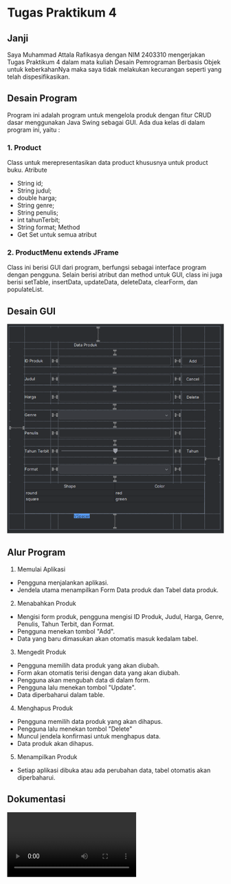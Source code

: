 # Tugas Praktikum 4
## Janji
Saya Muhammad Attala Rafikasya dengan NIM 2403310 mengerjakan Tugas Praktikum 4 dalam mata kuliah Desain Pemrograman Berbasis Objek untuk keberkahanNya maka saya tidak melakukan kecurangan seperti yang telah dispesifikasikan.

## Desain Program
Program ini adalah program untuk mengelola produk dengan fitur CRUD dasar menggunakan Java Swing sebagai GUI. Ada dua kelas di dalam program ini, yaitu :
### 1. Product
Class untuk merepresentasikan data product khususnya untuk product buku.
Atribute
- String id;
- String judul;
- double harga;
- String genre;
- String penulis;
- int tahunTerbit;
- String format;
Method
- Get Set untuk semua atribut

### 2. ProductMenu extends JFrame
Class ini berisi GUI dari program, berfungsi sebagai interface program dengan pengguna. Selain berisi atribut dan method untuk GUI, class ini juga berisi setTable, insertData, updateData, deleteData, clearForm, dan populateList.

## Desain GUI
![alt text](Dokumentasi/DesainGUI.png)

## Alur Program
1. Memulai Aplikasi
- Pengguna menjalankan aplikasi.
- Jendela utama menampilkan Form Data produk dan Tabel data produk.

2. Menabahkan Produk
- Mengisi form produk, pengguna mengisi ID Produk, Judul, Harga, Genre, Penulis, Tahun Terbit, dan Format.
- Pengguna menekan tombol "Add".
- Data yang baru dimasukan akan otomatis masuk kedalam tabel.

3. Mengedit Produk
- Pengguna memilih data produk yang akan diubah.
- Form akan otomatis terisi dengan data yang akan diubah.
- Pengguna akan mengubah data di dalam form.
- Pengguna lalu menekan tombol "Update".
- Data diperbaharui dalam table.

4. Menghapus Produk
- Pengguna memilih data produk yang akan dihapus.
- Pengguna lalu menekan tombol "Delete"
- Muncul jendela konfirmasi untuk menghapus data.
- Data produk akan dihapus.

5. Menampilkan Produk
- Setiap aplikasi dibuka atau ada perubahan data, tabel otomatis akan diperbaharui.

## Dokumentasi
![Dokumentasi](Dokumentasi/DokumentasiVideo.mp4)